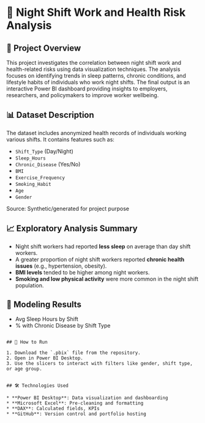 # 📘 Night Shift Work and Health Risk Analysis

## 📄 Project Overview

This project investigates the correlation between night shift work and health-related risks using data visualization techniques. The analysis focuses on identifying trends in sleep patterns, chronic conditions, and lifestyle habits of individuals who work night shifts. The final output is an interactive Power BI dashboard providing insights to employers, researchers, and policymakers to improve worker wellbeing.

## 📊 Dataset Description

The dataset includes anonymized health records of individuals working various shifts. It contains features such as:

* `Shift_Type` (Day/Night)
* `Sleep_Hours`
* `Chronic_Disease` (Yes/No)
* `BMI`
* `Exercise_Frequency`
* `Smoking_Habit`
* `Age`
* `Gender`

Source: Synthetic/generated for project purpose

## 📈 Exploratory Analysis Summary

* Night shift workers had reported **less sleep** on average than day shift workers.
* A greater proportion of night shift workers reported **chronic health issues** (e.g., hypertension, obesity).
* **BMI levels** tended to be higher among night workers.
* **Smoking and low physical activity** were more common in the night shift population.

## 🤖 Modeling Results

* Avg Sleep Hours by Shift
* % with Chronic Disease by Shift Type

```

## 🚀 How to Run

1. Download the `.pbix` file from the repository.
2. Open in Power BI Desktop.
3. Use the slicers to interact with filters like gender, shift type, or age group.


## 🛠️ Technologies Used

* **Power BI Desktop**: Data visualization and dashboarding
* **Microsoft Excel**: Pre-cleaning and formatting
* **DAX**: Calculated fields, KPIs
* **GitHub**: Version control and portfolio hosting
